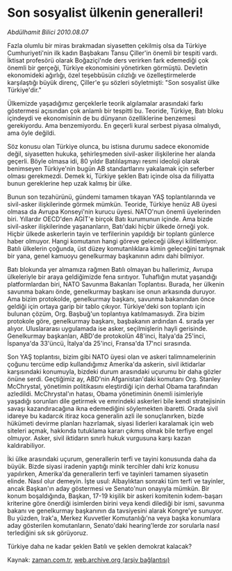 # Son sosyalist  ülkenin generalleri!

*Abdülhamit Bilici 2010.08.07*

<td class="columnist-detail">
<p>Fazla olumlu bir miras bırakmadan siyasetten çekilmiş olsa da Türkiye Cumhuriyeti'nin ilk kadın Başbakanı Tansu Çiller'in önemli bir tespiti vardı. İktisat profesörü olarak Boğaziçi'nde ders verirken fark edemediği çok önemli bir gerçeği, Türkiye ekonomisini yönetirken görmüştü. Devletin ekonomideki ağırlığı, özel teşebbüsün cılızlığı ve özelleştirmelerde karşılaştığı büyük direnç, Çiller'e şu sözleri söyletmişti: "Son sosyalist ülke Türkiye'dir."</p>
<p>
<div id="haberMetinDiv">
<p>Ülkemizde yaşadığımız gerçeklerle teorik algılamalar arasındaki farkı göstermesi açısından çok anlamlı bir tespitti bu. Teoride, Türkiye, Batı bloku içindeydi ve ekonomisinin de bu dünyanın özelliklerine benzemesi gerekiyordu. Ama benzemiyordu. En geçerli kural serbest piyasa olmalıydı, ama öyle değildi. 
<p>Söz konusu olan Türkiye olunca, bu istisna durumu sadece ekonomide değil, siyasetten hukuka, şehirleşmeden sivil-asker ilişkilerine her alanda geçerli. Böyle olmasa idi, 80 yıldır Batılılaşmayı resmi ideoloji olarak benimseyen Türkiye'nin bugün AB standartlarını yakalamak için seferber olması gerekmezdi. Demek ki, Türkiye şeklen Batı içinde olsa da fiiliyatta bunun gereklerine hep uzak kalmış bir ülke.
<p>Bunun son tezahürünü, gündemi tamamen tıkayan YAŞ toplantılarında ve sivil-asker ilişkilerinde görmek mümkün. Teoride, Türkiye henüz AB üyesi olmasa da Avrupa Konseyi'nin kurucu üyesi. NATO'nun önemli üyelerinden biri. Yıllardır OECD'den AGİT'e birçok Batı kurumunun içinde. Ama bizde sivil-asker ilişkilerinde yaşananların, Batı'daki hiçbir ülkede örneği yok. Hiçbir ülkede askerlerin tayin ve terfilerinin yapıldığı bir toplantı günlerce haber olmuyor. Hangi komutanın hangi göreve geleceği ülkeyi kilitlemiyor. Batılı ülkelerin çoğunda, üst düzey komutanlıklara kimin geleceğini tartışmak bir yana, genel kamuoyu genelkurmay başkanının adını dahi bilmiyor.
<p>Batı blokunda yer almamıza rağmen Batılı olmayan bu hallerimiz, Avrupa ülkeleriyle bir araya geldiğimizde fena sırıtıyor. Tuhaflığın mutat yaşandığı platformlardan biri, NATO Savunma Bakanları Toplantısı. Burada, her ülkenin savunma bakanı önde, genelkurmay başkanı ise onun arkasında duruyor. Ama bizim protokolde, genelkurmay başkanı, savunma bakanından önce geldiği için ortaya garip bir tablo çıkıyor. Türkiye'deki son toplantı için bulunan çözüm, Org. Başbuğ'un toplantıya katılmamasıydı. Zira bizim protokole göre, genelkurmay başkanı, başbakanın ardından 4. sırada yer alıyor. Uluslararası uygulamada ise asker, seçilmişlerin hayli gerisinde. Genelkurmay başkanları, ABD'de protokolün 48'inci, İtalya'da 25'inci, İspanya'da 33'üncü, İtalya'da 25'inci, Fransa'da 17'nci sırasında.
<p>Son YAŞ toplantısı, bizim gibi NATO üyesi olan ve askeri talimnamelerinin çoğunu tercüme edip kullandığımız Amerika'da askerin, sivil iktidarlar karşısındaki konumuyla, bizdeki durum arasındaki uçurumu bir daha gözler önüne serdi. Geçtiğimiz ay, ABD'nin Afganistan'daki komutanı Org. Stanley McChrystal, yönetimin politikasını eleştirdiği için derhal Obama tarafından azledildi. McChrystal'ın hatası, Obama yönetiminin önemli isimleriyle yaşadığı sorunları dile getirmek ve emrindeki askerleri bile kendi stratejisinin savaşı kazandıracağına ikna edemediğini söylemekten ibaretti. Orada sivil idareye bu kadarcık itiraz koca generalin azli ile sonuçlanırken, bizde hükümeti devirme planları hazırlamak, siyasi liderleri karalamak için web siteleri açmak, hakkında tutuklama kararı çıkmış olmak bile terfiye engel olmuyor. Asker, sivil iktidarın sınırlı hukuk vurgusuna karşı kazan kaldırabiliyor.
<p>İki ülke arasındaki uçurum, generallerin terfi ve tayini konusunda daha da büyük. Bizde siyasi iradenin yaptığı minik tercihler dahi kriz konusu yapılırken, Amerika'da generallerin terfi ve tayinleri tamamen siyasetin elinde. Nasıl olur demeyin. İşte usul: Albaylıktan sonraki tüm terfi ve tayinler, ancak Başkan'ın aday göstermesi ve Senato'nun onayıyla mümkün. Bir konum boşaldığında, Başkan, 17-19 kişilik bir askeri komitenin kıdem-başarı kriterine göre önerdiği isimlerden birini veya kendi dilediği bir ismi, savunma bakanı ve genelkurmay başkanının da tavsiyesini alarak Kongre'ye sunuyor. Bu yüzden, Irak'a, Merkez Kuvvetler Komutanlığı'na veya başka konumlara aday gösterilen komutanların, Senato'daki hearing'lerde zor sorularla nasıl terlediğini sık sık görüyoruz.
<p>Türkiye daha ne kadar şeklen Batılı ve şeklen demokrat kalacak? </p></p></p></p></p></p></p></div>
</p>
<a href="http://web.archive.org/web/20110104225358/mailto:a.bilici@zaman.com.tr">
</a></td>

Kaynak: [zaman.com.tr](http://zaman.com.tr/yazar.do?yazino=1013370), [web.archive.org (arşiv bağlantısı)](http://web.archive.org/web/20110104225358/http://www.zaman.com.tr/yazar.do?yazino=1013370)
